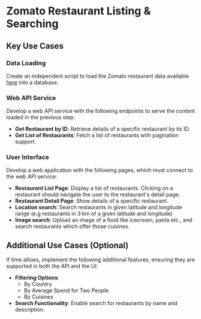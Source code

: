 # Zomato Restaurant Listing & Searching
 
## Key Use Cases
 
### Data Loading
Create an independent script to load the Zomato restaurant data available [here](https://www.kaggle.com/datasets/shrutimehta/zomato-restaurants-data) into a database.
 
### Web API Service
Develop a web API service with the following endpoints to serve the content loaded in the previous step:
  - **Get Restaurant by ID**: Retrieve details of a specific restaurant by its ID.
  - **Get List of Restaurants**: Fetch a list of restaurants with pagination support.
 
### User Interface
Develop a web application with the following pages, which must connect to the web API service:
  - **Restaurant List Page**: Display a list of restaurants. Clicking on a restaurant should navigate the user to the restaurant's detail page.
  - **Restaurant Detail Page**: Show details of a specific restaurant.
  - **Location search**: Search restaurants in given latitude and longitude range (e.g restaurants in 3 km of a given latitude and longitude)
  - **Image search**: Upload an image of a food like icecream, pasta etc., and search restaurants which offer those cuisines.

## Additional Use Cases (Optional)
If time allows, implement the following additional features, ensuring they are supported in both the API and the UI:
- **Filtering Options**:
  - By Country
  - By Average Spend for Two People
  - By Cuisines
- **Search Functionality**: Enable search for restaurants by name and description.
